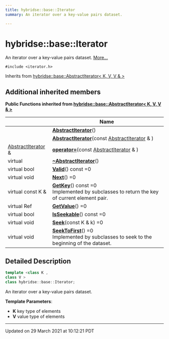 ```yaml
---
title: hybridse::base::Iterator
summary: An iterator over a key-value pairs dataset. 

---
```


# hybridse::base::Iterator



An iterator over a key-value pairs dataset.  [More...](#detailed-description)


`#include <iterator.h>`

Inherits from [hybridse::base::AbstractIterator< K, V, V & >](/hybridse/usage/api/markdown/Classes/classhybridse_1_1base_1_1_abstract_iterator.md)

## Additional inherited members

**Public Functions inherited from [hybridse::base::AbstractIterator< K, V, V & >](/hybridse/usage/api/markdown/Classes/classhybridse_1_1base_1_1_abstract_iterator.md)**

|                | Name           |
| -------------- | -------------- |
| | **[AbstractIterator](/hybridse/usage/api/markdown/Classes/classhybridse_1_1base_1_1_abstract_iterator.md#function-abstractiterator)**() |
| | **[AbstractIterator](/hybridse/usage/api/markdown/Classes/classhybridse_1_1base_1_1_abstract_iterator.md#function-abstractiterator)**(const [AbstractIterator](/hybridse/usage/api/markdown/Classes/classhybridse_1_1base_1_1_abstract_iterator.md) & ) |
| [AbstractIterator](/hybridse/usage/api/markdown/Classes/classhybridse_1_1base_1_1_abstract_iterator.md) & | **[operator=](/hybridse/usage/api/markdown/Classes/classhybridse_1_1base_1_1_abstract_iterator.md#function-operator=)**(const [AbstractIterator](/hybridse/usage/api/markdown/Classes/classhybridse_1_1base_1_1_abstract_iterator.md) & ) |
| virtual | **[~AbstractIterator](/hybridse/usage/api/markdown/Classes/classhybridse_1_1base_1_1_abstract_iterator.md#function-~abstractiterator)**() |
| virtual bool | **[Valid](/hybridse/usage/api/markdown/Classes/classhybridse_1_1base_1_1_abstract_iterator.md#function-valid)**() const =0 |
| virtual void | **[Next](/hybridse/usage/api/markdown/Classes/classhybridse_1_1base_1_1_abstract_iterator.md#function-next)**() =0 |
| virtual const K & | **[GetKey](/hybridse/usage/api/markdown/Classes/classhybridse_1_1base_1_1_abstract_iterator.md#function-getkey)**() const =0<br>Implemented by subclasses to return the key of current element pair.  |
| virtual Ref | **[GetValue](/hybridse/usage/api/markdown/Classes/classhybridse_1_1base_1_1_abstract_iterator.md#function-getvalue)**() =0 |
| virtual bool | **[IsSeekable](/hybridse/usage/api/markdown/Classes/classhybridse_1_1base_1_1_abstract_iterator.md#function-isseekable)**() const =0 |
| virtual void | **[Seek](/hybridse/usage/api/markdown/Classes/classhybridse_1_1base_1_1_abstract_iterator.md#function-seek)**(const K & k) =0 |
| virtual void | **[SeekToFirst](/hybridse/usage/api/markdown/Classes/classhybridse_1_1base_1_1_abstract_iterator.md#function-seektofirst)**() =0<br>Implemented by subclasses to seek to the beginning of the dataset.  |


## Detailed Description

```cpp
template <class K ,
class V >
class hybridse::base::Iterator;
```

An iterator over a key-value pairs dataset. 

**Template Parameters**: 

  * **K** key type of elements 
  * **V** value type of elements 

-------------------------------

Updated on 29 March 2021 at 10:12:21 PDT